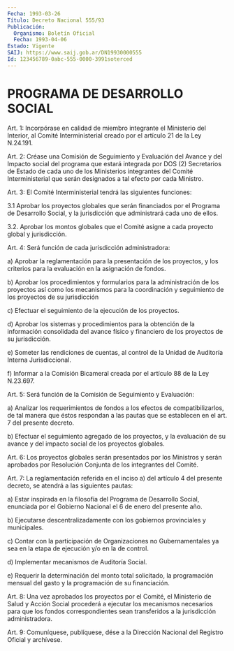 ```yaml
---
Fecha: 1993-03-26
Título: Decreto Nacional 555/93
Publicación:
  Organismo: Boletín Oficial
  Fecha: 1993-04-06
Estado: Vigente
SAIJ: https://www.saij.gob.ar/DN19930000555
Id: 123456789-0abc-555-0000-3991soterced
---
```

# PROGRAMA DE DESARROLLO SOCIAL

<a id="1"></a>
Art.  1:  Incorpórase  en  calidad  de  miembro  integrante el Ministerio del Interior, al Comité Interministerial creado  por  el artículo 21 de la Ley N.24.191.

<a id="2"></a>
Art.  2:  Créase  una Comisión de Seguimiento y Evaluación del Avance y del Impacto social  del  programa que estará integrada por DOS  (2)  Secretarios  de Estado de cada  uno  de  los  Ministerios integrantes del Comité Interministerial  que serán designados a tal efecto por cada Ministro.

<a id="3"></a>
Art.  3:  El  Comité  Interministerial  tendrá  las siguientes funciones:

3.1  Aprobar los proyectos globales que serán financiados  por  el Programa  de  Desarrollo Social, y la jurisdicción que administrará cada uno de ellos.

3.2. Aprobar los  montos  globales  que  el  Comité  asigne a cada proyecto global y jurisdicción.

<a id="4"></a>
Art.  4: Será función de cada jurisdicción administradora:

a)  Aprobar    la  reglamentación  para  la  presentación  de  los proyectos, y los  criterios  para la evaluación en la asignación de fondos.

b) Aprobar los procedimientos y formularios para la administración de los proyectos  así  como  los  mecanismos para la coordinación  y  seguimiento  de  los proyectos de su  jurisdicción

c) Efectuar el seguimiento de la ejecución  de  los proyectos.

d) Aprobar los sistemas y procedimientos para la  obtención  de la información  consolidada  del  avance  físico  y  financiero de los proyectos de su jurisdicción.

e) Someter las rendiciones de cuentas, al control  de la Unidad de Auditoría Interna Jurisdiccional.

f) Informar a la Comisión Bicameral creada por el artículo  88  de la Ley N.23.697.

<a id="5"></a>
Art. 5: Será función de la Comisión de Seguimiento y Evaluación:

a)  Analizar  los  requerimientos  de  fondos  a  los  efectos  de compatibilizarlos,  de  tal manera que éstos respondan a las pautas que  se  establecen  en  el  art.    7  del  presente  decreto.

b)  Efectuar  el  seguimiento  agregado de  los  proyectos,  y  la evaluación  de  su avance y del impacto  social  de  los  proyectos globales.

<a id="6"></a>
Art.  6:  Los  proyectos  globales  serán  presentados por los Ministros  y  serán  aprobados  por  Resolución  Conjunta   de  los integrantes del Comité.

<a id="7"></a>
Art. 7: La reglamentación referida en el inciso a) del artículo 4 del  presente  decreto,  se  atendrá a las siguientes pautas:

a)  Estar inspirada en la filosofía  del  Programa  de  Desarrollo Social,  enunciada  por  el  Gobierno  Nacional  el  6 de enero del presente año.

b) Ejecutarse descentralizadamente con los gobiernos  provinciales y municipales.

c) Contar con la participación de Organizaciones no Gubernamentales  ya  sea  en  la  etapa  de ejecución y/o en la  de control.

d) Implementar mecanismos de Auditoría Social.

e)  Requerir  la  determinación  del  monto total  solicitado,  la programación mensual del gasto y la programación de su financiación.

<a id="8"></a>
Art.  8:  Una  vez  aprobados  los proyectos por el Comité, el Ministerio  de  Salud  y  Acción Social procederá  a  ejecutar  los mecanismos necesarios para  que  los  fondos  correspondientes sean transferidos a la jurisdicción administradora.

<a id="9"></a>
Art.  9: Comuníquese, publíquese, dése a la Dirección Nacional del Registro Oficial y archívese.